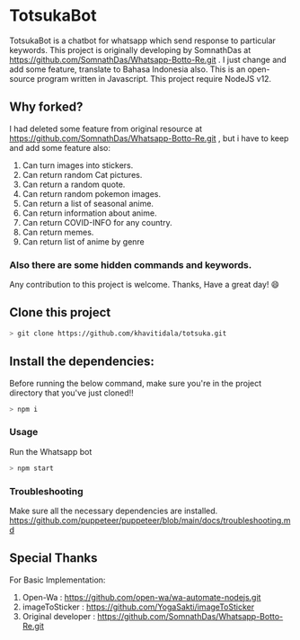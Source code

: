 # TotsukaBot
TotsukaBot is a chatbot for whatsapp which send response to particular keywords. This project is originally developing by SomnathDas at https://github.com/SomnathDas/Whatsapp-Botto-Re.git . I just change and add some feature, translate to Bahasa Indonesia also. This is an open-source program written in Javascript. This project require NodeJS v12.

## Why forked?
I had deleted some feature from original resource at https://github.com/SomnathDas/Whatsapp-Botto-Re.git , but i have to keep and add some feature also:
1) Can turn images into stickers.
2) Can return random Cat pictures.
3) Can return a random quote. 
4) Can return random pokemon images.
5) Can return a list of seasonal anime.
6) Can return information about anime.
7) Can return COVID-INFO for any country.
8) Can return memes.
9) Can return list of anime by genre

### Also there are some hidden commands and keywords.

Any contribution to this project is welcome.
Thanks, Have a great day!  :smile: 

## Clone this project

```bash
> git clone https://github.com/khavitidala/totsuka.git
```
## Install the dependencies:
Before running the below command, make sure you're in the project directory that
you've just cloned!!

```bash
> npm i
```

### Usage
Run the Whatsapp bot

```bash
> npm start
```

### Troubleshooting
Make sure all the necessary dependencies are installed.
https://github.com/puppeteer/puppeteer/blob/main/docs/troubleshooting.md

## Special Thanks
For Basic Implementation:
1. Open-Wa : https://github.com/open-wa/wa-automate-nodejs.git
2. imageToSticker : https://github.com/YogaSakti/imageToSticker
3. Original developer : https://github.com/SomnathDas/Whatsapp-Botto-Re.git
